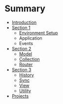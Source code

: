 # Summary

* [Introduction](README.md)
* [Section 1](section-1.md)
  * [Environment Setup](section-1/environment-setup.md)
  * Application
  * Events
* [Section 2](section-2.md)
  * [Model](section-2/model.md)
  * [Collection](section-2/collection.md)
  * [Router](section-2/router.md)
* [Section 3](section-3.md)
  * [History](section-3/history.md)
  * [Sync](section-3/sync.md)
  * [View](section-3/view.md)
  * [Utility](section-3/utility.md)
* [Projects](projects.md)

